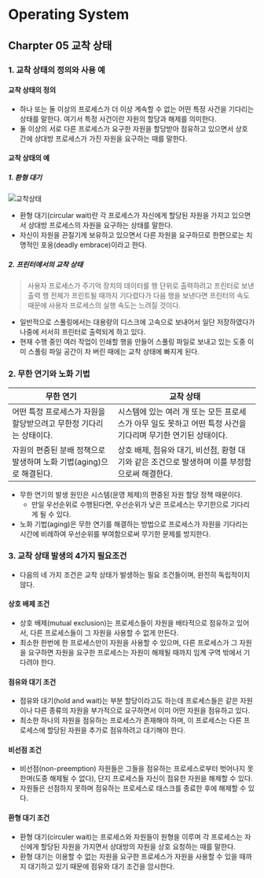 # Operating System

## Charpter 05 교착 상태

### 1. 교착 상태의 정의와 사용 예

#### 교착 상태의 정의

- 하나 또는 둘 이상의 프로세스가 더 이상 계속할 수 없는 어떤 특정 사건을 기다리는 상태를 말한다. 여기서 특정 사건이란 자원의 할당과 해제를 의미한다.
- 둘 이상의 서로 다른 프로세스가 요구한 자원을 할당받아 점유하고 있으면서 상호 간에 상대방 프로세스가 가진 자원을 요구하는 때를 말한다.

#### 교착 상태의 예

##### 1. 환형 대기

![교착상태](https://user-images.githubusercontent.com/38815618/86478304-09be7c00-bd85-11ea-8396-22e058f05deb.PNG)

- 환형 대기(circular wait)란 각 프로세스가 자신에게 할당된 자원을 가지고 있으면서 상대방 프로세스의 자원을 요구하는 상태를 말한다.
- 자신이 자원을 끈질기게 보유하고 있으면서 다른 자원을 요구하므로 한편으로는 치명적인 포옹(deadly embrace)이라고 한다.

##### 2. 프린터에서의 교착 상태

> 사용자 프로세스가 주기억 장치의 데이터를 행 단위로 출력하려고 프린터로 보낸 출력 행 전체가 프린트될 때까지 기다렸다가 다음 행을 보낸다면 프린터의 속도 때문에 사용자 프로세스의 실행 속도는 느려질 것이다.

- 일반적으로 스풀링에서는 대용량의 디스크에 고속으로 보내어서 일단 저장하였다가 나중에 서서히 프린터로 출력되게 하고 있다.
- 현재 수행 중인 여러 작업이 인쇄할 행을 만들어 스풀링 파일로 보내고 있는 도중 이미 스풀링 파일 공간이 차 버린 때에는 교착 상태에 빠지게 된다.

### 2. 무한 연기와 노화 기법

|무한 연기|교착 상태|
|---|---|
|어떤 특정 프로세스가 자원을 할당받으려고 무한정 기다리는 상태이다.|시스템에 있는 여러 개 또는 모든 프로세스가 아무 일도 못하고 어떤 특정 사건을 기다리며 무기한 연기된 상태이다.|
|자원의 편중된 분배 정책으로 발생하며 노화 기법(aging)으로 해결된다.|상호 배제, 점유와 대기, 비선점, 환형 대기와 같은 조건으로 발생하며 이를 부정함으로써 해결한다.|

- 무한 연기의 발생 원인은 시스템(운영 체제)의 편중된 자원 할당 정책 때문이다.
  - 만일 우선순위로 수행된다면, 우선순위가 낮은 프로세스는 무기한으로 기다리게 될 수 있다.
- 노화 기법(aging)은 무한 연기를 해결하는 방법으로 프로세스가 자원을 기다리는 시간에 비례하여 우선순위를 부여함으로써 무기한 문제를 방지한다.

### 3. 교착 상태 발생의 4가지 필요조건

- 다음의 네 가지 조건은 교착 상태가 발생하는 필요 조건들이며, 완전히 독립적이지 않다.

#### 상호 배제 조건

- 상호 배제(mutual exclusion)는 프로세스들이 자원을 배타적으로 점유하고 있어서, 다른 프로세스들이 그 자원을 사용할 수 없게 만든다.
- 최소한 한번에 한 프로세스만이 자원을 사용할 수 있으며, 다른 프로세스가 그 자원을 요구하면 자원을 요구한 프로세스는 자원이 해제될 때까지 임계 구역 밖에서 기다려야 한다.

#### 점유와 대기 조건

- 점유와 대기(hold and wait)는 부분 할당이라고도 하는데 프로세스들은 같은 자원이나 다른 종류의 자원을 부가적으로 요구하면서 이미 어떤 자원을 점유하고 있다.
- 최소한 하나의 자원을 점유하는 프로세스가 존재해야 하며, 이 프로세스는 다른 프로세스에 할당된 자원을 추가로 점유하려고 대기해야 한다.

#### 비선점 조건

- 비선점(non-preemption) 자원들은 그들을 점유하는 프로세스로부터 벗어나지 못한며(도중 해제될 수 없다), 단지 프로세스들 자신이 점유한 자원을 해제할 수 있다.
- 자원들은 선점하지 못하며 점유하는 프로세스로 태스크를 종료한 후에 해제할 수 있다.

#### 환형 대기 조건

- 환형 대기(circuler wait)는 프로세스와 자원들이 원형을 이루며 각 프로세스는 자신에게 할당된 자원을 가지면서 상대방의 자원을 상호 요청하는 때를 말한다.
- 환형 대기는 이용할 수 없는 자원을 요구한 프로세스가 자원을 사용할 수 있을 때까지 대기하고 있기 때문에 점유와 대기 조건을 암시한다.
